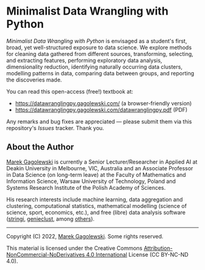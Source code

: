# Minimalist Data Wrangling with Python

*Minimalist Data Wrangling with Python* is envisaged as a student's first,
broad, yet well-structured exposure to data science. We explore methods for
cleaning data gathered from different sources, transforming, selecting, and
extracting features, performing exploratory data analysis, dimensionality
reduction, identifying naturally occurring data clusters, modelling patterns in
data, comparing data between groups, and reporting the discoveries made.

You can read this open-access (free!) textbook at:

* https://datawranglingpy.gagolewski.com/ (a browser-friendly version)
* https://datawranglingpy.gagolewski.com/datawranglingpy.pdf (PDF)


Any remarks and bug fixes are appreciated — please submit them via
this repository's *Issues* tracker. Thank you.



## About the Author

[Marek Gagolewski][1]
is currently a Senior Lecturer/Researcher in Applied AI at Deakin University
in Melbourne, VIC, Australia and an Associate Professor in Data Science
(on long-term leave) at the Faculty of Mathematics and Information Science,
Warsaw University of Technology, Poland and Systems Research Institute
of the Polish Academy of Sciences.

His research interests include machine learning, data aggregation
and clustering, computational statistics, mathematical modelling
(science of science, sport, economics, etc.), and free (libre) data
analysis software ([stringi](https://stringi.gagolewski.com),
[genieclust](https://genieclust.gagolewski.com),
among [others](https://github.com/gagolews)).


--------------------------------------------------------------------------------

Copyright (C) 2022, [Marek Gagolewski][1]. Some rights reserved.

This material is licensed under the Creative Commons
[Attribution-NonCommercial-NoDerivatives 4.0 International][2] License
(CC BY-NC-ND 4.0).

[1]: https://www.gagolewski.com
[2]: https://creativecommons.org/licenses/by-nc-nd/4.0/
